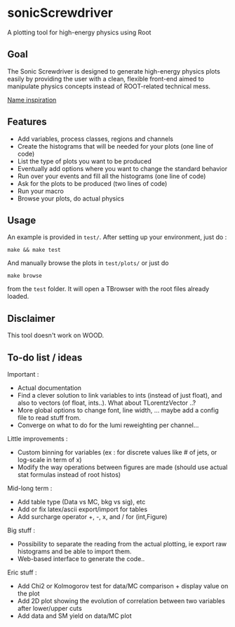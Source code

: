sonicScrewdriver
================

A plotting tool for high-energy physics using Root

Goal
----

The Sonic Screwdriver is designed to generate high-energy physics plots easily by providing the user with a clean, flexible front-end aimed to manipulate physics concepts instead of ROOT-related technical mess.

[Name inspiration](https://en.wikipedia.org/wiki/Sonic_screwdriver)

Features
--------

- Add variables, process classes, regions and channels
- Create the histograms that will be needed for your plots (one line of code)
- List the type of plots you want to be produced
- Eventually add options where you want to change the standard behavior
- Run over your events and fill all the histograms (one line of code)
- Ask for the plots to be produced (two lines of code)
- Run your macro
- Browse your plots, do actual physics

Usage
-----

An example is provided in `test/`. 
After setting up your environment, just do :

    make && make test

And manually browse the plots in `test/plots/` or just do

    make browse

from the `test` folder. It will open a TBrowser with the root files already loaded.

Disclaimer
----------

This tool doesn't work on WOOD.

To-do list / ideas
------------------

Important :
- Actual documentation
- Find a clever solution to link variables to ints (instead of just float), and also to vectors (of float, ints..). What about TLorentzVector ..?
- More global options to change font, line width, ... maybe add a config file to read stuff from.
- Converge on what to do for the lumi reweighting per channel...

Little improvements :
- Custom binning for variables (ex : for discrete values like # of jets, or log-scale in term of x)
- Modify the way operations between figures are made (should use actual stat formulas instead of root histos)

Mid-long term :
- Add table type (Data vs MC, bkg vs sig), etc
- Add or fix latex/ascii export/import for tables
- Add surcharge operator +, -, x, and / for (int,Figure)

Big stuff :
- Possibility to separate the reading from the actual plotting, ie export raw histograms and be able to import them.
- Web-based interface to generate the code..

Eric stuff :
- Add Chi2 or Kolmogorov test for data/MC comparison + display value on the plot
- Add 2D plot showing the evolution of correlation between two variables after lower/upper cuts
- Add data and SM yield on data/MC plot
